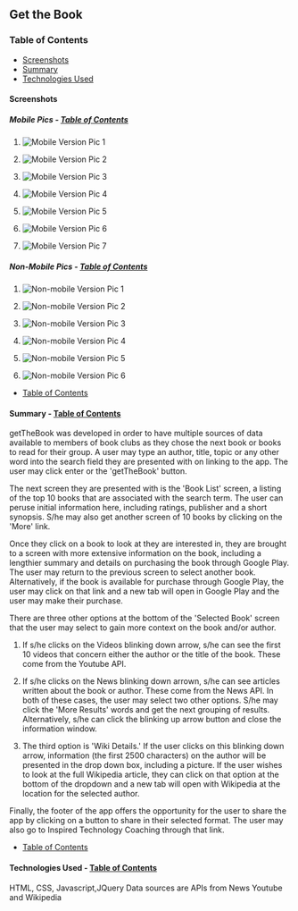 ## Get the Book

### Table of Contents

 -  [Screenshots](#screenshots)
 -  [Summary](#Summary)
 -  [Technologies Used](#technologies-used)

#### Screenshots

#####  Mobile Pics   -  [Table of Contents](#table-of-contents)
1.  ![Mobile Version Pic 1](images/m1.jpg "Mobile Pic 1")


2.  ![Mobile Version Pic 2](images/m2.jpg "Mobile Pic 2")


3.  ![Mobile Version Pic 3](images/m3.jpg "Mobile Pic 3")


4.  ![Mobile Version Pic 4](images/m4.jpg "Mobile Pic 4")


5.  ![Mobile Version Pic 5](images/m5.jpg "Mobile Pic 5")


6.  ![Mobile Version Pic 6](images/m6.jpg "Mobile Pic 6")


7.  ![Mobile Version Pic 7](images/m7.jpg "Mobile Pic 7")

##### Non-Mobile Pics  -  [Table of Contents](#table-of-contents)
1.  ![Non-mobile Version Pic 1](images/nm1.jpg "Non-Mobile Pic 1")


2.  ![Non-mobile Version Pic 2](images/nm2.jpg "Non-Mobile Pic 1")


3.  ![Non-mobile Version Pic 3](images/nm3.jpg "Non-Mobile Pic 1")


4.  ![Non-mobile Version Pic 4](images/nm4.jpg "Non-Mobile Pic 1")


5.  ![Non-mobile Version Pic 5](images/nm5.jpg "Non-Mobile Pic 1")


6.  ![Non-mobile Version Pic 6](images/nm6.jpg "Non-Mobile Pic 1")

  -  [Table of Contents](#table-of-contents)
  
  



#### Summary    -  [Table of Contents](#table-of-contents)

getTheBook was developed in order to have multiple sources of data available to members of book clubs as they chose the next book or books to read for their group.  A user may type an author, title, topic or any other word into the search field they are presented with on linking to the app.  The user may click enter or the 'getTheBook' button.  

The next screen they are presented with is the 'Book List' screen, a listing of the top 10 books that are associated with the search term.  The user can peruse initial information here, including ratings, publisher and a short synopsis.  S/he may also get another screen of 10 books by clicking on the 'More' link.  

Once they click on a book to look at they are interested in, they are brought to a screen with more extensive information on the book, including a lengthier summary and details on purchasing the book through Google Play.  The user may return to the previous screen to select another book.  Alternatively, if the book is available for purchase through Google Play, the user may click on that link and a new tab will open in Google Play and the user may make their purchase.

There are three other options at the bottom of the 'Selected Book' screen that the user may select to gain more context on the book and/or author.  

1. If s/he clicks on the Videos blinking down arrow, s/he can see the first 10 videos that concern either the author or the title of the book.  These come from the Youtube API.  

2. If s/he clicks on the News blinking down arrown, s/he can see articles written about the book or author.  These come from the News API.  In both of these cases, the user may select two other options.  S/he may click the 'More Results' words and get the next grouping of results.  Alternatively, s/he can click the blinking up arrow button and close the information window.  

3.  The third option is 'Wiki Details.'  If the user clicks on this blinking down arrow, information (the first 2500 characters) on the author will be presented in the drop down box, including a picture.  If the user wishes to look at the full Wikipedia article, they can click on that option at the bottom of the dropdown and a new tab will open with Wikipedia at the location for the selected author.

Finally, the footer of the app offers the opportunity for the user to share the app by clicking on a button to share in their selected format.  The user may also go to Inspired Technology Coaching through that link.

  -  [Table of Contents](#table-of-contents)





#### Technologies Used    -  [Table of Contents](#table-of-contents)
HTML, CSS, Javascript,JQuery
Data sources are APIs from News Youtube and Wikipedia
